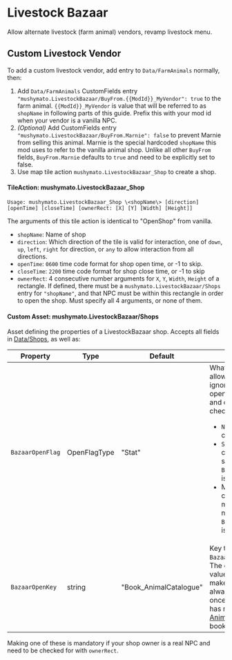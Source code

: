 # Livestock Bazaar

Allow alternate livestock (farm animal) vendors, revamp livestock menu.

## Custom Livestock Vendor

To add a custom livestock vendor, add entry to `Data/FarmAnimals` normally, then:

1. Add `Data/FarmAnimals` CustomFields entry `"mushymato.LivestockBazaar/BuyFrom.{{ModId}}_MyVendor": true` to the farm animal. `{{ModId}}_MyVendor` is value that will be referred to as `shopName` in following parts of this guide. Prefix this with your mod id when your vendor is a vanilla NPC.
2. *(Optional)* Add CustomFields entry `"mushymato.LivestockBazaar/BuyFrom.Marnie": false` to prevent Marnie from selling this animal. Marnie is the special hardcoded `shopName` this mod uses to refer to the vanilla animal shop. Unlike all other `BuyFrom` fields, `BuyFrom.Marnie` defaults to `true` and need to be explicitly set to false.
3. Use map tile action `mushymato.LivestockBazaar_Shop` to create a shop.

#### TileAction: mushymato.LivestockBazaar_Shop

```
Usage: mushymato.LivestockBazaar_Shop \<shopName\> [direction] [openTime] [closeTime] [ownerRect: [X] [Y] [Width] [Height]]
```

The arguments of this tile action is identical to "OpenShop" from vanilla.

- `shopName`: Name of shop
- `direction`: Which direction of the tile is valid for interaction, one of `down`, `up`, `left`, `right` for direction, or `any` to allow interaction from all directions.
- `openTime`: `0600` time code format for shop open time, or -1 to skip.
- `closeTime`: `2200` time code format for shop close time, or -1 to skip
- `ownerRect`: 4 consecutive number arguments for `X`, `Y`, `Width`, `Height` of a rectangle. If defined, there must be a `mushymato.LivestockBazaar/Shops` entry for `"shopName"`, and that NPC must be within this rectangle in order to open the shop. Must specify all 4 arguments, or none of them.

#### Custom Asset: mushymato.LivestockBazaar/Shops

Asset defining the properties of a LivestockBazaar shop. Accepts all fields in [Data/Shops](https://stardewvalleywiki.com/Modding:Shops), as well as:

| Property | Type | Default | Notes |
| -------- | ---- | ------- | ----- |
| `BazaarOpenFlag` | OpenFlagType | "Stat" | What flag will allow this shop to ignore open/close time and owner checks.<ul><li>`None`: Always check.</li><li>`Stat`: Skip check if the stat named in `BazaarOpenKey` is set.</li><li>Mail: Skip check if the mailflag named in `BazaarOpenKey` is set.</li></ul> |
| `BazaarOpenKey` | string | "Book_AnimalCatalogue" | Key to use with `BazaarOpenFlag`. The default values combined makes the shop always open once the player has read the [Animal Catalogue](https://stardewvalleywiki.com/Animal_Catalogue) book. |

Making one of these is mandatory if your shop owner is a real NPC and need to be checked for with `ownerRect`.
